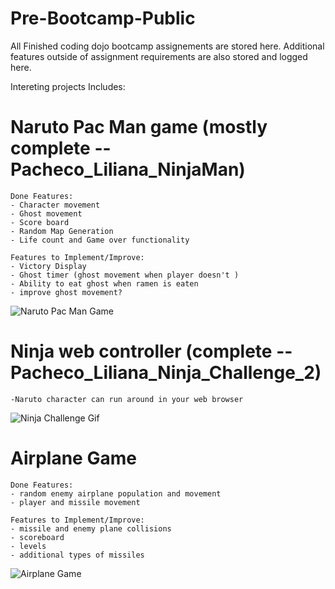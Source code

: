 # Pre-Bootcamp-Public
All Finished coding dojo bootcamp assignements are stored here. Additional features outside of assignment requirements are also stored and logged here. 

Intereting projects Includes:
# Naruto Pac Man game (mostly complete -- Pacheco_Liliana_NinjaMan)
    Done Features:
    - Character movement
    - Ghost movement
    - Score board
    - Random Map Generation
    - Life count and Game over functionality
    
    Features to Implement/Improve:
    - Victory Display
    - Ghost timer (ghost movement when player doesn't )
    - Ability to eat ghost when ramen is eaten
    - improve ghost movement?

![Naruto Pac Man Game](https://github.com/lilipach/Pre-Bootcamp-Public/blob/master/Project%20Gifs/Naruto_Pac_Man_Game.gif)
 
 
# Ninja web controller (complete -- Pacheco_Liliana_Ninja_Challenge_2)
    -Naruto character can run around in your web browser   
    
![Ninja Challenge Gif](https://github.com/lilipach/Pre-Bootcamp-Public/blob/master/Project%20Gifs/ninja_challenge.gif)
    
# Airplane Game
    Done Features: 
    - random enemy airplane population and movement
    - player and missile movement
    
    Features to Implement/Improve:
    - missile and enemy plane collisions
    - scoreboard
    - levels
    - additional types of missiles
    
![Airplane Game](https://github.com/lilipach/Pre-Bootcamp-Public/blob/master/Project%20Gifs/Airplane%20Game.gif)
 
